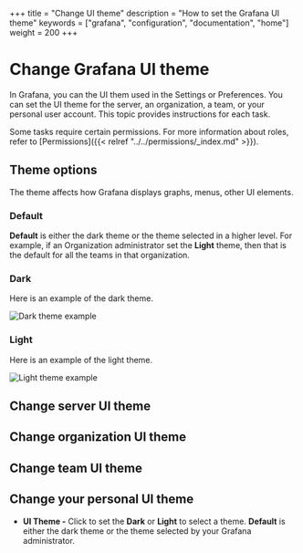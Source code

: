 +++
title = "Change UI theme"
description = "How to set the Grafana UI theme"
keywords = ["grafana", "configuration", "documentation", "home"]
weight = 200
+++

# Change Grafana UI theme

In Grafana, you can the UI them used in the Settings or Preferences. You can set the UI theme for the server, an organization, a team, or your personal user account. This topic provides instructions for each task.

Some tasks require certain permissions. For more information about roles, refer to [Permissions]({{< relref "../../permissions/_index.md" >}}).

## Theme options

The theme affects how Grafana displays graphs, menus, other UI elements.

### Default

**Default** is either the dark theme or the theme selected in a higher level. For example, if an Organization administrator set the **Light** theme, then that is the default for all the teams in that organization.

### Dark

Here is an example of the dark theme.

![Dark theme example](/img/docs/preferences/dark-theme-7-4.png)

### Light

Here is an example of the light theme.

![Light theme example](/img/docs/preferences/light-theme-7-4.png)

## Change server UI theme


## Change organization UI theme


## Change team UI theme


## Change your personal UI theme



   - **UI Theme -** Click to set the **Dark** or **Light** to select a theme. **Default** is either the dark theme or the theme selected by your Grafana administrator.
